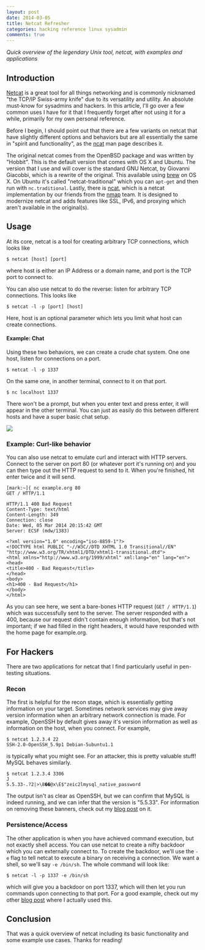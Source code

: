 ```yaml
---
layout: post
date: 2014-03-05
title: Netcat Refresher
categories: hacking reference linux sysadmin
comments: true
---
```


*Quick overview of the legendary Unix tool, netcat, with examples and applications*

## Introduction

[Netcat](https://en.wikipedia.org/wiki/Netcat) is a great tool for all things networking and is commonly nicknamed "the TCP/IP Swiss-army knife" due to its versatility and utility. An absolute must-know for sysadmins and hackers. In this article, I'll go over a few common uses I have for it that I frequently forget after not using it for a while, primarily for my own personal reference.

Before I begin, I should point out that there are a few variants on netcat that have slightly different options and behaviors but are all essentially the same in "spirit and functionality", as the [ncat](http://nmap.org/ncat/) man page describes it.

The original netcat comes from the OpenBSD package and was written by "Hobbit". This is the default version that comes with OS X and Ubuntu. The version that I use and will cover is the standard GNU Netcat, by Giovanni Giacobbi, which is a rewrite of the original. This available using [brew](http://brew.sh) on OS X. On Ubuntu it's called "netcat-traditional" which you can `apt-get` and then run with `nc.traditional`. Lastly, there is [ncat](http://nmap.org/ncat), which is a netcat implementation by our friends from the [nmap](http://nmap.org) team. It is designed to modernize netcat and adds features like SSL, IPv6, and proxying which aren't available in the original(s).

## Usage

At its core, netcat is a tool for creating arbitrary TCP connections, which looks like

    $ netcat [host] [port]

where host is either an IP Address or a domain name, and port is the TCP port to connect to.

You can also use netcat to do the reverse: listen for arbitrary TCP connections. This looks like

    $ netcat -l -p [port] [host]

Here, host is an optional parameter which lets you limit what host can create connections.

#### Example: Chat

Using these two behaviors, we can create a crude chat system. One one host, listen for connections on a port.

    $ netcat -l -p 1337

On the same one, in another terminal, connect to it on that port.

    $ nc localhost 1337

There won't be a prompt, but when you enter text and press enter, it will appear in the other terminal. You can just as easily do this between different hosts and have a super basic chat setup.

![](https://draftin.com:443/images/12181?token=V4hz4Qtwi_uM_-4ulkErwUudxL_qY8D2yxx-fPjLSffSc8-FV0FOVRlvd4psBi-fLricHlJLjufBWr6E91R_spQ) 

### Example: Curl-like behavior

You can also use netcat to emulate curl and interact with HTTP servers. Connect to the server on port 80 (or whatever port it's running on) and you can then type out the HTTP request to send to it. When you're finished, hit enter twice and it will send.

    [mark:~]{ nc example.org 80
    GET / HTTP/1.1

    HTTP/1.1 400 Bad Request
    Content-Type: text/html
    Content-Length: 349
    Connection: close
    Date: Wed, 05 Mar 2014 20:15:42 GMT
    Server: ECSF (mdw/1383)

    <?xml version="1.0" encoding="iso-8859-1"?>
    <!DOCTYPE html PUBLIC "-//W3C//DTD XHTML 1.0 Transitional//EN"
    "http://www.w3.org/TR/xhtml1/DTD/xhtml1-transitional.dtd">
    <html xmlns="http://www.w3.org/1999/xhtml" xml:lang="en" lang="en">
    <head>
    <title>400 - Bad Request</title>
    </head>
    <body>
    <h1>400 - Bad Request</h1>
    </body>
    </html>

As you can see here, we sent a bare-bones HTTP request (`GET / HTTP/1.1`) which was successfully sent to the server. The server responded with a 400, because our request didn't contain enough information, but that's not important; if we had filled in the right headers, it would have responded with the home page for example.org.

## For Hackers

There are two applications for netcat that I find particularly useful in pen-testing situations.

### Recon

The first is helpful for the recon stage, which is essentially getting information on your target. Sometimes network services may give away version information when an arbitrary network connection is made. For example, OpenSSH by default gives away it's version information as well as information on the host, when you connect. For example,

    $ netcat 1.2.3.4 22
    SSH-2.0-OpenSSH_5.9p1 Debian-5ubuntu1.1

is typically what you might see. For an attacker, this is pretty valuable stuff! MySQL behaves similarly.

    $ netcat 1.2.3.4 3306
    J
    5.5.33-.?2|>\8��@x\E$"zeic2lmysql_native_password

The output isn't as clear as OpenSSH, but we can confirm that MySQL is indeed running, and we can infer that the version is "5.5.33". For information on removing these banners, check out my [blog post](http://blog.mark.lc/blog/2014/01/10/banner-hiding/) on it.

### Persistence/Access

The other application is when you have achieved command execution, but not exactly shell access. You can use netcat to create a nifty backdoor which you can externally connect to. To create the backdoor, we'll use the `-e` flag to tell netcat to execute a binary on receiving a connection. We want a shell, so we'll say `-e /bin/sh`. The whole command will look like:

    $ netcat -l -p 1337 -e /bin/sh

which will give you a backdoor on port 1337, which will then let you run commands upon connecting to that port. For a good example, check out my other [blog post](http://blog.mark.lc/blog/2014/03/01/ihackedit/) where I actually used this.

## Conclusion

That was a quick overview of netcat including its basic functionality and some example use cases. Thanks for reading!
